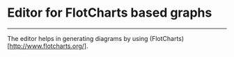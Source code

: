 # Editor for FlotCharts based graphs

- - - 

The editor helps in generating diagrams by using (FlotCharts)[http://www.flotcharts.org/].